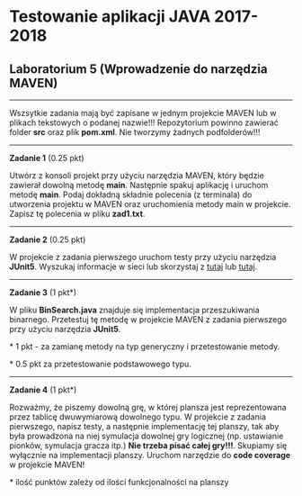 # Testowanie aplikacji JAVA 2017-2018
## Laboratorium 5 (Wprowadzenie do narzędzia MAVEN)

----------------------

Wszsytkie zadania mają być zapisane w jednym projekcie MAVEN lub w plikach tekstowych o podanej nazwie!!!
Repozytorium powinno zawierać folder **src** oraz plik **pom.xml**. Nie tworzymy żadnych podfolderów!!!

---------------------

**Zadanie 1** (0.25 pkt)

Utwórz z konsoli projekt przy użyciu narzędzia MAVEN, który będzie zawierał dowolną metodę **main**. Następnie spakuj aplikację i uruchom metodę **main**. Podaj dokładną składnie polecenia (z terminala) do utworzenia projektu w MAVEN oraz uruchomienia metody main w projekcie. Zapisz tę polecenia w pliku **zad1.txt**.

--------------------------

**Zadanie 2** (0.25 pkt)

W projekcie z zadania pierwszego uruchom testy przy użyciu narzędzia **JUnit5**. Wyszukaj informacje w sieci lub skorzystaj z [tutaj](https://www.petrikainulainen.net/programming/testing/junit-5-tutorial-running-unit-tests-with-maven/) lub [tutaj](https://github.com/junit-team/junit5-samples/blob/master/junit5-maven-consumer/pom.xml).

-------------------

**Zadanie 3** (1 pkt*)

W pliku **BinSearch.java** znajduje się implementacja przeszukiwania binarnego. Przetestuj tę metodę w projekcie MAVEN z zadania pierwszego przy użyciu narzędzia **JUnit5**. 

\* 1 pkt - za zamianę metody na typ generyczny i przetestowanie metody.

\* 0.5 pkt za przetestowanie podstawowego typu.

--------------------

**Zadanie 4** (1 pkt*)

Rozważmy, że piszemy dowolną grę, w której plansza jest reprezentowana przez tablicę dwuwymiarową dowolnego typu. W projekcie z zadania pierwszego, napisz testy, a następnie implementację tej planszy, tak aby była prowadzona na niej symulacja dowolnej gry logicznej (np. ustawianie pionków, symulacja gracza itp.) **Nie trzeba pisać całej gry!!!**. Skupiamy się wyłącznie na implementacji planszy. Uruchom narzędzie do **code coverage** w projekcie MAVEN!

\* ilość punktów zależy od ilości funkcjonalności na planszy  

